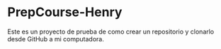 # PrepCourse-Henry
Este es un proyecto de prueba de como crear un repositorio y clonarlo desde GitHub a mi computadora.
